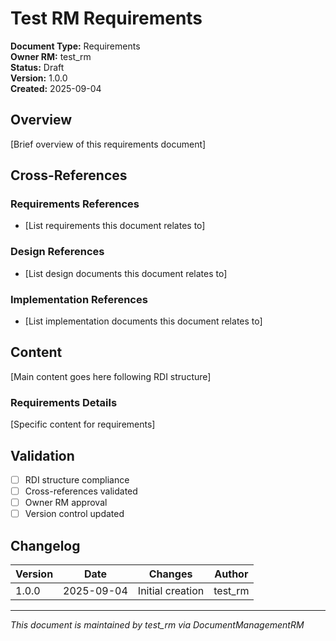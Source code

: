 # Test RM Requirements

**Document Type:** Requirements  
**Owner RM:** test_rm  
**Status:** Draft  
**Version:** 1.0.0  
**Created:** 2025-09-04  

## Overview

[Brief overview of this requirements document]

## Cross-References

### Requirements References
- [List requirements this document relates to]

### Design References  
- [List design documents this document relates to]

### Implementation References
- [List implementation documents this document relates to]

## Content

[Main content goes here following RDI structure]

### Requirements Details

[Specific content for requirements]

## Validation

- [ ] RDI structure compliance
- [ ] Cross-references validated
- [ ] Owner RM approval
- [ ] Version control updated

## Changelog

| Version | Date | Changes | Author |
|---------|------|---------|--------|
| 1.0.0 | 2025-09-04 | Initial creation | test_rm |

---
*This document is maintained by test_rm via DocumentManagementRM*
